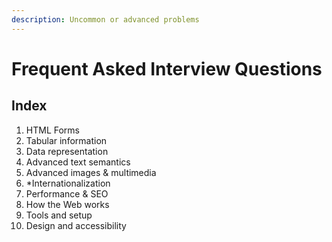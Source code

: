 ```yaml
---
description: Uncommon or advanced problems
---
```


# Frequent Asked Interview Questions

## Index

1. HTML Forms
2. Tabular information
3. Data representation
4. Advanced text semantics
5. Advanced images & multimedia
6. \*Internationalization
7. Performance & SEO
8. How the Web works
9. Tools and setup
10. Design and accessibility



